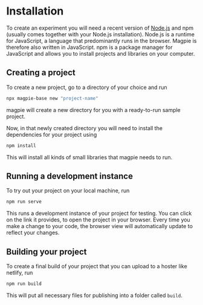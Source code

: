 # Installation
To create an experiment you will need a recent version of [Node.js](https://nodejs.org) and npm (usually comes together with your Node.js installation).
Node.js is a runtime for JavaScript, a language that predominantly runs in the browser. Magpie is therefore also written in JavaScript. npm is a package manager for JavaScript and allows you to install projects and libraries on your computer.

## Creating a project
To create a new project, go to a directory of your choice and run

```bash
npx magpie-base new "project-name"
```

magpie will create a new directory for you with a ready-to-run sample project.

Now, in that newly created directory you will need to install the dependencies for your project using

```bash
npm install
```

This will install all kinds of small libraries that magpie needs to run.

## Running a development instance
To try out your project on your local machine, run

```bash
npm run serve
```

This runs a development instance of your project for testing.
You can click on the link it provides, to open the project in your browser.
Every time you make a change to your code, the browser view will automatically update to reflect your changes.


## Building your project
To create a final build of your project that you can upload to a hoster like netlify, run

```bash
npm run build
```

This will put all necessary files for publishing into a folder called `build`.
